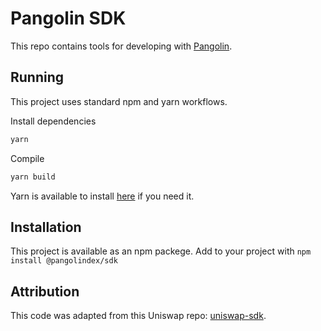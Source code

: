 # Pangolin SDK
This repo contains tools for developing with [Pangolin](pangolin.exchange).

## Running
This project uses standard npm and yarn workflows.

Install dependencies

```sh
yarn
```

Compile
```sh
yarn build
```

Yarn is available to install [here](https://classic.yarnpkg.com/en/docs/install/#debian-stable) if you need it.

## Installation
This project is available as an npm packege. Add to your project with `npm install @pangolindex/sdk`

## Attribution
This code was adapted from this Uniswap repo: [uniswap-sdk](https://github.com/Uniswap/sdk).